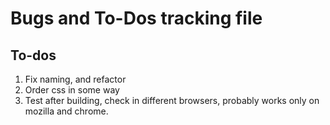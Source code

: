 # Bugs and To-Dos tracking file

## To-dos

1. Fix naming, and refactor
2. Order css in some way
3. Test after building, check in different browsers, probably works only on mozilla and chrome.
